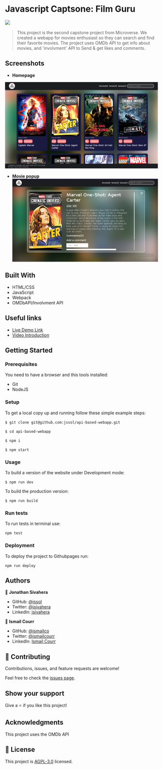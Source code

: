 # Javascript Captsone: Film Guru

![](https://img.shields.io/badge/Microverse-blueviolet)

> This project is the second capstone project from Microverse. We created a webapp for movies enthusiast so they can search and find their favorite movies. The project uses OMDb API to get info about movies, and 'involvment' API to Send & get likes and comments.

## Screenshots

- **Homepage**

![home-screeshot](./Screenshot1.png)

- **Movie popup**
![movie-popup](./Screenshot2.png)

## Built With

- HTML/CSS
- JavaScript
- Webpack
- OMDbAPI/Involvment API

## Useful links

- [Live Demo Link](https://jssol.github.io/api-based-webapp/)
- [Video Introduction](https://youtu.be/p8N1mAaXhEc)

## Getting Started

### Prerequisites

You need to have a browser and this tools installed:

- Git
- NodeJS

### Setup

To get a local copy up and running follow these simple example steps:

```
$ git clone git@github.com:jssol/api-based-webapp.git
```

```
$ cd api-based-webapp
```

```
$ npm i
```

```
$ npm start
```

### Usage

To build a version of the website under Development mode:

```
$ npm run dev
```

To build the production version:

```
$ npm run build
```

### Run tests

To run tests in terminal use:

```
npm test
```

### Deployment

To deploy the project to Githubpages run:

```
npm run deploy
```

## Authors

👤 **Jonathan Sivahera**

- GitHub: [@jssol](https://github.com/jssol)
- Twitter: [@jsivahera](https://twitter.com/jsivahera)
- LinkedIn: [jsivahera](https://linkedin.com/in/jsivahera)

👤 **Ismail Courr**

- GitHub: [@ismailco](https://github.com/ismailco)
- Twitter: [@ismailcourr](https://twitter.com/ismailcourr)
- LinkedIn: [Ismail Courr](https://linkedin.com/in/ismailcourr)

## 🤝 Contributing

Contributions, issues, and feature requests are welcome!

Feel free to check the [issues page](../../issues/).

## Show your support

Give a ⭐️ if you like this project!

## Acknowledgments

This project uses the OMDb API

## 📝 License

This project is [AGPL-3.0](./LICENSE) licensed.
